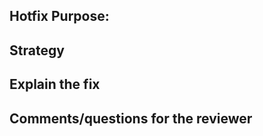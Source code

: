## Hotfix Purpose:

<!-- What is the urgent and straightforward problem that requirers hotfix. Why is a hotfix needed? -->

<!-- Is this the first PR, to `master`? -->

<!-- If this is the second PR, to `staging`, put the link the master PR here so the reviewer can see that review -->

## Strategy

<!-- What was your strategy for this new or edited analysis? -->

## Explain the fix

 <!-- What have you done to test that your hotfix works and addresses the problem at hand? -->

<!-- Attach any screenshots or html's that show the before and after -->

## Comments/questions for the reviewer

<!-- Is there anything you are unsure about with this fix that you could use the reviewer's help checking/double-checking? -->

<!-- Are there any outstanding things you think should be check up on? Should you file an additional issue? --> 
